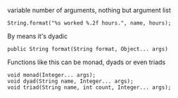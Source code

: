 variable number of arguments, nothing but argument list

```aidl
String.format("%s worked %.2f hours.", name, hours);
```

By means it's dyadic

```aidl
public String format(String format, Object... args)
```
Functions like this can be monad, dyads or even triads

```aidl
void monad(Integer... args);
void dyad(String name, Integer... args);
void triad(String name, int count, Integer... args);
```
